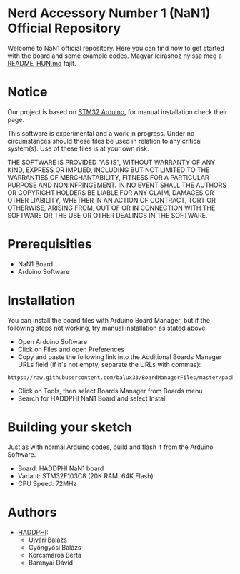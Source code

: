 # Nerd Accessory Number 1 (NaN1) Official Repository
Welcome to NaN1 official repository. Here you can find how to get started with the board and some example codes.
Magyar leíráshoz nyissa meg a [README_HUN.md](README_HUN.md) fájlt.

# Notice
Our project is based on [STM32 Arduino](https://github.com/rogerclarkmelbourne/Arduino_STM32), for manual installation check their page. 

This software is experimental and a work in progress. Under no circumstances should these files be used in relation to any critical system(s). Use of these files is at your own risk.

THE SOFTWARE IS PROVIDED "AS IS", WITHOUT WARRANTY OF ANY KIND, EXPRESS OR IMPLIED, INCLUDING BUT NOT LIMITED TO THE WARRANTIES OF MERCHANTABILITY, FITNESS FOR A PARTICULAR PURPOSE AND NONINFRINGEMENT. IN NO EVENT SHALL THE AUTHORS OR COPYRIGHT HOLDERS BE LIABLE FOR ANY CLAIM, DAMAGES OR OTHER LIABILITY, WHETHER IN AN ACTION OF CONTRACT, TORT OR OTHERWISE, ARISING FROM, OUT OF OR IN CONNECTION WITH THE SOFTWARE OR THE USE OR OTHER DEALINGS IN THE SOFTWARE.

# Prerequisities
* NaN1 Board
* Arduino Software

# Installation
You can install the board files with Arduino Board Manager, but if the following steps not working, try manual installation as stated above.

* Open Arduino Software
* Click on Files and open Preferences
* Copy and paste the following link into the Additional Boards Manager URLs field (if it's not empty, separate the URLs with commas):
```
https://raw.githubusercontent.com/balux33/BoardManagerFiles/master/package_Arduino_STM32_balux33_index.json
```
* Click on Tools, then select Boards Manager from Boards menu
* Search for HADDPHI NaN1 Board and select Install

# Building your sketch
Just as with normal Arduino codes, build and flash it from the Arduino Software.

* Board: HADDPHI NaN1 board
* Variant: STM32F103C8 (20K RAM. 64K Flash)
* CPU Speed: 72MHz

# Authors
* [HADDPHI](https://www.facebook.com/haddphi.de.3):
  - Ujvári Balázs
  - Gyöngyösi Balázs
  - Korcsmáros Berta
  - Baranyai Dávid
